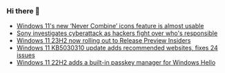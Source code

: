 ### Hi there 👋

<!--START_SECTION:feed-->
* [Windows 11's new ‘Never Combine’ icons feature is almost usable](https://www.bleepingcomputer.com/news/microsoft/windows-11s-new-never-combine-icons-feature-is-almost-usable/)
* [Sony investigates cyberattack as hackers fight over who's responsible](https://www.bleepingcomputer.com/news/security/sony-investigates-cyberattack-as-hackers-fight-over-whos-responsible/)
* [Windows 11 23H2 now rolling out to Release Preview Insiders](https://www.bleepingcomputer.com/news/microsoft/windows-11-23h2-now-rolling-out-to-release-preview-insiders/)
* [Windows 11 KB5030310 update adds recommended websites, fixes 24 issues](https://www.bleepingcomputer.com/news/microsoft/windows-11-kb5030310-update-adds-recommended-websites-fixes-24-issues/)
* [Windows 11 22H2 adds a built-in passkey manager for Windows Hello](https://www.bleepingcomputer.com/news/microsoft/windows-11-22h2-adds-a-built-in-passkey-manager-for-windows-hello/)
<!--END_SECTION:feed-->

<!--
**frankenk/frankenk** is a ✨ _special_ ✨ repository because its `README.md` (this file) appears on your GitHub profile.

Here are some ideas to get you started:

- 🔭 I’m currently working on ...
- 🌱 I’m currently learning ...
- 👯 I’m looking to collaborate on ...
- 🤔 I’m looking for help with ...
- 💬 Ask me about ...
- 📫 How to reach me: ...
- 😄 Pronouns: ...
- ⚡ Fun fact: ...
-->



